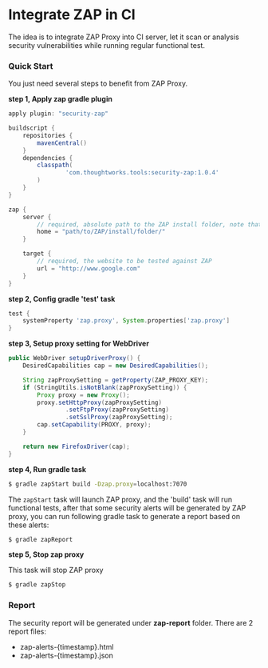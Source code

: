 # Integrate ZAP in CI

The idea is to integrate ZAP Proxy into CI server, let it scan or analysis security vulnerabilities while running regular functional test.

### Quick Start

You just need several steps to benefit from ZAP Proxy.

**step 1, Apply zap gradle plugin**

```gradle
apply plugin: "security-zap"

buildscript {
    repositories {
        mavenCentral()
    }
    dependencies {
        classpath(
                'com.thoughtworks.tools:security-zap:1.0.4'
        )
    }
}

zap {
    server {
        // required, absolute path to the ZAP install folder, note that, the path should be end with slash (/)
        home = "path/to/ZAP/install/folder/"
    }

    target {
        // required, the website to be tested against ZAP
        url = "http://www.google.com"
    }
}

```

**step 2, Config gradle 'test' task**

```gradle
test {
    systemProperty 'zap.proxy', System.properties['zap.proxy']
}
```

**step 3, Setup proxy setting for WebDriver**

```java
public WebDriver setupDriverProxy() {
    DesiredCapabilities cap = new DesiredCapabilities();

    String zapProxySetting = getProperty(ZAP_PROXY_KEY);
    if (StringUtils.isNotBlank(zapProxySetting)) {
        Proxy proxy = new Proxy();
        proxy.setHttpProxy(zapProxySetting)
                .setFtpProxy(zapProxySetting)
                .setSslProxy(zapProxySetting);
        cap.setCapability(PROXY, proxy);
    }

    return new FirefoxDriver(cap);
}
```

**step 4, Run gradle task**

```sh
$ gradle zapStart build -Dzap.proxy=localhost:7070
```

The `zapStart` task will launch ZAP proxy, and the 'build' task will run functional tests, after that some security alerts will be generated by ZAP proxy, you can run following gradle task to generate a report based on these alerts:

```sh
$ gradle zapReport
```

**step 5, Stop zap proxy**

This task will stop ZAP proxy

```sh
$ gradle zapStop
```

### Report
The security report will be generated under **zap-report** folder. There are 2 report files:

* zap-alerts-{timestamp}.html
* zap-alerts-{timestamp}.json